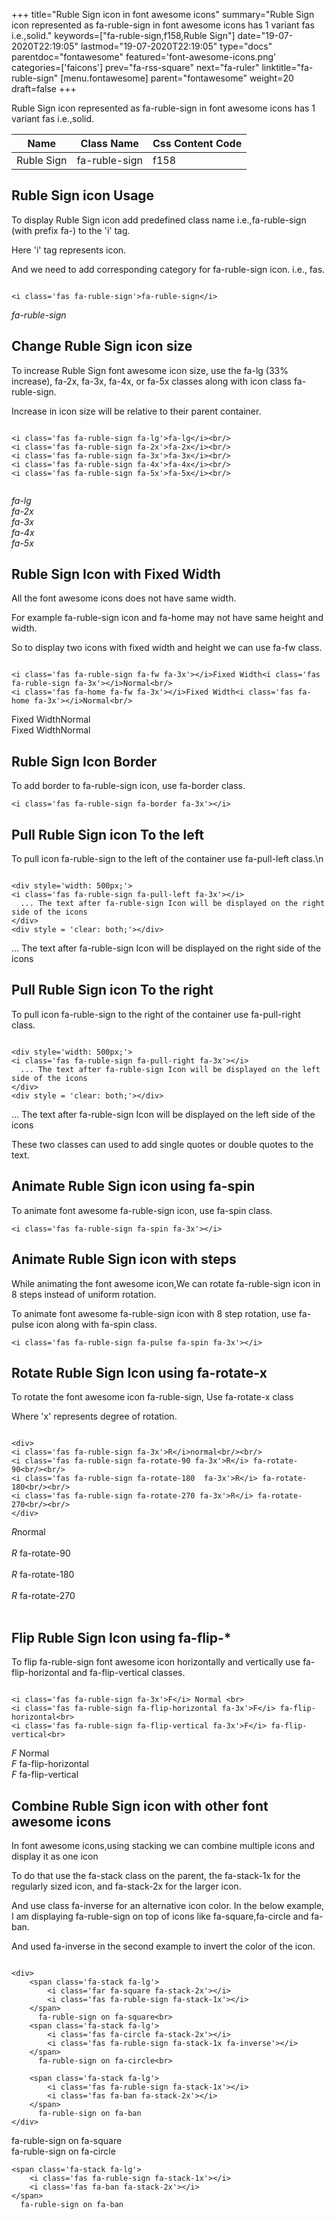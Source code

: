 +++
title="Ruble Sign icon in font awesome icons"
summary="Ruble Sign icon represented as fa-ruble-sign in font awesome icons has 1 variant fas i.e.,solid."
keywords=["fa-ruble-sign,f158,Ruble Sign"]
date="19-07-2020T22:19:05"
lastmod="19-07-2020T22:19:05"
type="docs"
parentdoc="fontawesome"
featured='font-awesome-icons.png'
categories=['faicons']
prev="fa-rss-square"
next="fa-ruler"
linktitle="fa-ruble-sign"
[menu.fontawesome]
parent="fontawesome"
weight=20
draft=false
+++


Ruble Sign icon represented as fa-ruble-sign in font awesome icons has 1 variant fas i.e.,solid.

<div class='table-responsive'><table class='table'><thead><tr><th>Name</th><th>Class Name</th><th>Css Content Code</th></tr></thead><tbody><tr><td>Ruble Sign</td><td>fa-ruble-sign</td><td>f158</td></tr></tbody></table></div>



## Ruble Sign icon Usage

To display Ruble Sign icon add predefined class name i.e.,fa-ruble-sign (with prefix fa-) to the 'i' tag.

Here 'i' tag represents icon.

And we need to add corresponding category for fa-ruble-sign icon. i.e., fas.


```

<i class='fas fa-ruble-sign'>fa-ruble-sign</i>
```

<i class='fas fa-ruble-sign'>fa-ruble-sign</i>




## Change Ruble Sign icon size
To increase Ruble Sign font awesome icon size, use the fa-lg (33% increase), fa-2x, fa-3x, fa-4x, or fa-5x classes along with icon class fa-ruble-sign.

Increase in icon size will be relative to their parent container. 

```

<i class='fas fa-ruble-sign fa-lg'>fa-lg</i><br/>
<i class='fas fa-ruble-sign fa-2x'>fa-2x</i><br/>
<i class='fas fa-ruble-sign fa-3x'>fa-3x</i><br/>
<i class='fas fa-ruble-sign fa-4x'>fa-4x</i><br/>
<i class='fas fa-ruble-sign fa-5x'>fa-5x</i><br/>
            
```

<i class='fas fa-ruble-sign fa-lg'>fa-lg</i><br/>
<i class='fas fa-ruble-sign fa-2x'>fa-2x</i><br/>
<i class='fas fa-ruble-sign fa-3x'>fa-3x</i><br/>
<i class='fas fa-ruble-sign fa-4x'>fa-4x</i><br/>
<i class='fas fa-ruble-sign fa-5x'>fa-5x</i><br/>
            



## Ruble Sign Icon with Fixed Width 

All the font awesome icons does not have same width.

For example fa-ruble-sign icon and fa-home may not have same height and width.

So to display two icons with fixed width and height we can use fa-fw class.


```

<i class='fas fa-ruble-sign fa-fw fa-3x'></i>Fixed Width<i class='fas fa-ruble-sign fa-3x'></i>Normal<br/>
<i class='fas fa-home fa-fw fa-3x'></i>Fixed Width<i class='fas fa-home fa-3x'></i>Normal<br/>
```

<i class='fas fa-ruble-sign fa-fw fa-3x'></i>Fixed Width<i class='fas fa-ruble-sign fa-3x'></i>Normal<br/>
<i class='fas fa-home fa-fw fa-3x'></i>Fixed Width<i class='fas fa-home fa-3x'></i>Normal<br/>



## Ruble Sign Icon Border 

To add border to fa-ruble-sign icon, use fa-border class.


```
<i class='fas fa-ruble-sign fa-border fa-3x'></i>

```
<i class='fas fa-ruble-sign fa-border fa-3x'></i>





## Pull Ruble Sign icon To the left

To pull icon fa-ruble-sign to the left of the container use fa-pull-left class.\n

```

<div style='width: 500px;'>
<i class='fas fa-ruble-sign fa-pull-left fa-3x'></i>
  ... The text after fa-ruble-sign Icon will be displayed on the right side of the icons
</div>
<div style = 'clear: both;'></div>
```

<div style='width: 500px;'>
<i class='fas fa-ruble-sign fa-pull-left fa-3x'></i>
  ... The text after fa-ruble-sign Icon will be displayed on the right side of the icons
</div>
<div style = 'clear: both;'></div>




## Pull Ruble Sign icon To the right
To pull icon fa-ruble-sign to the right of the container use fa-pull-right class.

```

<div style='width: 500px;'>
<i class='fas fa-ruble-sign fa-pull-right fa-3x'></i>
  ... The text after fa-ruble-sign Icon will be displayed on the left side of the icons
</div>
<div style = 'clear: both;'></div>
```

<div style='width: 500px;'>
<i class='fas fa-ruble-sign fa-pull-right fa-3x'></i>
  ... The text after fa-ruble-sign Icon will be displayed on the left side of the icons
</div>
<div style = 'clear: both;'></div>

These two classes can used to add single quotes or double quotes to the text.


## Animate Ruble Sign icon using fa-spin
To animate font awesome fa-ruble-sign icon, use fa-spin class.

```
<i class='fas fa-ruble-sign fa-spin fa-3x'></i>
```
<i class='fas fa-ruble-sign fa-spin fa-3x'></i>




## Animate Ruble Sign icon with steps
While animating the font awesome icon,We can rotate fa-ruble-sign icon in 8 steps instead of uniform rotation.

To animate font awesome fa-ruble-sign icon with 8 step rotation, use fa-pulse icon along with fa-spin class.


```
<i class='fas fa-ruble-sign fa-pulse fa-spin fa-3x'></i>

```
<i class='fas fa-ruble-sign fa-pulse fa-spin fa-3x'></i>





## Rotate Ruble Sign Icon using fa-rotate-x
To rotate the font awesome icon fa-ruble-sign, Use fa-rotate-x class

Where 'x' represents degree of rotation.


```

<div>
<i class='fas fa-ruble-sign fa-3x'>R</i>normal<br/><br/>
<i class='fas fa-ruble-sign fa-rotate-90 fa-3x'>R</i> fa-rotate-90<br/><br/> 
<i class='fas fa-ruble-sign fa-rotate-180  fa-3x'>R</i> fa-rotate-180<br/><br/> 
<i class='fas fa-ruble-sign fa-rotate-270 fa-3x'>R</i> fa-rotate-270<br/><br/>
</div>
```

<div>
<i class='fas fa-ruble-sign fa-3x'>R</i>normal<br/><br/>
<i class='fas fa-ruble-sign fa-rotate-90 fa-3x'>R</i> fa-rotate-90<br/><br/> 
<i class='fas fa-ruble-sign fa-rotate-180  fa-3x'>R</i> fa-rotate-180<br/><br/> 
<i class='fas fa-ruble-sign fa-rotate-270 fa-3x'>R</i> fa-rotate-270<br/><br/>
</div>




## Flip Ruble Sign Icon using fa-flip-*
To flip fa-ruble-sign font awesome icon horizontally and vertically use fa-flip-horizontal and fa-flip-vertical classes. 

```

<i class='fas fa-ruble-sign fa-3x'>F</i> Normal <br>
<i class='fas fa-ruble-sign fa-flip-horizontal fa-3x'>F</i> fa-flip-horizontal<br>
<i class='fas fa-ruble-sign fa-flip-vertical fa-3x'>F</i> fa-flip-vertical<br>
```

<i class='fas fa-ruble-sign fa-3x'>F</i> Normal <br>
<i class='fas fa-ruble-sign fa-flip-horizontal fa-3x'>F</i> fa-flip-horizontal<br>
<i class='fas fa-ruble-sign fa-flip-vertical fa-3x'>F</i> fa-flip-vertical<br>




## Combine Ruble Sign icon with other font awesome icons
In font awesome icons,using stacking we can combine multiple icons and display it as one icon 

To do that use the fa-stack class on the parent, the fa-stack-1x for the regularly sized icon, and fa-stack-2x for the larger icon.

And use class fa-inverse for an alternative icon color. 
In the below example, I am displaying fa-ruble-sign on top of icons like fa-square,fa-circle and fa-ban.

And used fa-inverse in the second example to invert the color of the icon.

```

<div>
    <span class='fa-stack fa-lg'>
        <i class='far fa-square fa-stack-2x'></i>
        <i class='fas fa-ruble-sign fa-stack-1x'></i>
    </span>
      fa-ruble-sign on fa-square<br>
    <span class='fa-stack fa-lg'>
        <i class='fas fa-circle fa-stack-2x'></i>
        <i class='fas fa-ruble-sign fa-stack-1x fa-inverse'></i>
    </span>
      fa-ruble-sign on fa-circle<br>

    <span class='fa-stack fa-lg'>
        <i class='fas fa-ruble-sign fa-stack-1x'></i>
        <i class='fas fa-ban fa-stack-2x'></i>
    </span>
      fa-ruble-sign on fa-ban
</div>
```

<div>
    <span class='fa-stack fa-lg'>
        <i class='far fa-square fa-stack-2x'></i>
        <i class='fas fa-ruble-sign fa-stack-1x'></i>
    </span>
      fa-ruble-sign on fa-square<br>
    <span class='fa-stack fa-lg'>
        <i class='fas fa-circle fa-stack-2x'></i>
        <i class='fas fa-ruble-sign fa-stack-1x fa-inverse'></i>
    </span>
      fa-ruble-sign on fa-circle<br>

    <span class='fa-stack fa-lg'>
        <i class='fas fa-ruble-sign fa-stack-1x'></i>
        <i class='fas fa-ban fa-stack-2x'></i>
    </span>
      fa-ruble-sign on fa-ban
</div>






